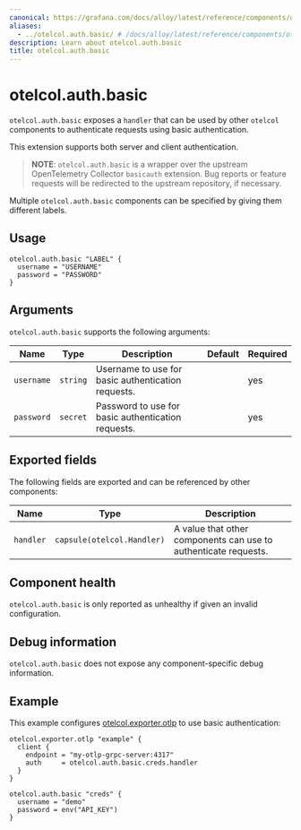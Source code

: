 ```yaml
---
canonical: https://grafana.com/docs/alloy/latest/reference/components/otelcol/otelcol.auth.basic/
aliases:
  - ../otelcol.auth.basic/ # /docs/alloy/latest/reference/components/otelcol.auth.basic/
description: Learn about otelcol.auth.basic
title: otelcol.auth.basic
---
```


# otelcol.auth.basic

`otelcol.auth.basic` exposes a `handler` that can be used by other `otelcol`
components to authenticate requests using basic authentication.

This extension supports both server and client authentication.

> **NOTE**: `otelcol.auth.basic` is a wrapper over the upstream OpenTelemetry
> Collector `basicauth` extension. Bug reports or feature requests will be
> redirected to the upstream repository, if necessary.

Multiple `otelcol.auth.basic` components can be specified by giving them
different labels.

## Usage

```alloy
otelcol.auth.basic "LABEL" {
  username = "USERNAME"
  password = "PASSWORD"
}
```

## Arguments

`otelcol.auth.basic` supports the following arguments:

Name       | Type     | Description                                        | Default | Required
-----------|----------|----------------------------------------------------|---------|---------
`username` | `string` | Username to use for basic authentication requests. |         | yes
`password` | `secret` | Password to use for basic authentication requests. |         | yes

## Exported fields

The following fields are exported and can be referenced by other components:

Name      | Type                       | Description
----------|----------------------------|----------------------------------------------------------------
`handler` | `capsule(otelcol.Handler)` | A value that other components can use to authenticate requests.

## Component health

`otelcol.auth.basic` is only reported as unhealthy if given an invalid
configuration.

## Debug information

`otelcol.auth.basic` does not expose any component-specific debug information.

## Example

This example configures [otelcol.exporter.otlp][] to use basic authentication:

```alloy
otelcol.exporter.otlp "example" {
  client {
    endpoint = "my-otlp-grpc-server:4317"
    auth     = otelcol.auth.basic.creds.handler
  }
}

otelcol.auth.basic "creds" {
  username = "demo"
  password = env("API_KEY")
}
```

[otelcol.exporter.otlp]: ../otelcol.exporter.otlp/
